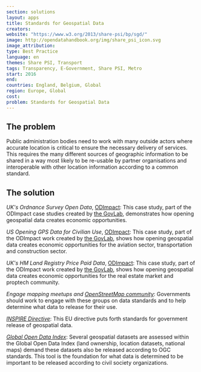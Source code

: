 ```yaml
---
section: solutions
layout: apps
title: Standards for Geospatial Data
creators:
website: "https://www.w3.org/2013/share-psi/bp/sgd/"
image: http://opendatahandbook.org/img/share_psi_icon.svg
image_attribution:
type: Best Practice  
language: en
themes: Share PSI, Transport
tags: Transparency, E-Government, Share PSI, Metro
start: 2016
end:
countries: England, Belgium, Global
region: Europe, Global
cost:
problem: Standards for Geospatial Data
---
```


## The problem
Public administration bodies need to work with many outside actors where accurate location is critical to ensure the necessary delivery of services. This requires the many different sources of geographic information to be shared in a way most likely to be re-usable by partner organisations and interoperable with other location information according to a common standard.

## The solution

_UK's Ordnance Survey Open Data_, [ODImpact](http://odimpact.org/case-united-kingdoms-ordnance-survey-opendata.html): This case study, part of the ODImpact case studies created by [the GovLab](thegovlab.org), demonstrates how opening geospatial data creates economic opportunities.

_US Opening GPS Data for Civilian Use_, [ODImpact](http://odimpact.org/case-united-states-opening-gps-data-for-civilian-use.html): This case study, part of the ODImpact work created by [the GovLab](thegovlab.org), shows how opening geospatial data creates economic opportunities for the aviation sector, transportation and construction sector.

_UK's HM Land Registry Price Paid Data_, [ODImpact](http://odimpact.org/case-united-kingdoms-hm-land-registry-price-paid-data.html): This case study, part of the ODImpact work created by [the GovLab](thegovlab.org), shows how opening geospatial data creates economic opportunities for the real estate market and proptech community.

_Engage mapping meetups and [OpenStreetMap community](http://forum.openstreetmap.org/)_: Governments should work to engage with these groups on data standards and to help determine what data to release for their use.

[_INSPIRE Directive_](http://inspire.ec.europa.eu/): This EU directive puts forth standards for government release of geospatial data.

[_Global Open Data Index_](http://index.okfn.org/dataset/): Several geospatial datasets are assessed within the Global Open Data Index (land ownership, location datasets, national maps) demand these datasets also be released according to OGC standards. This tool is the foundation for what data is determined to be important to be released according to civil society organizations.
